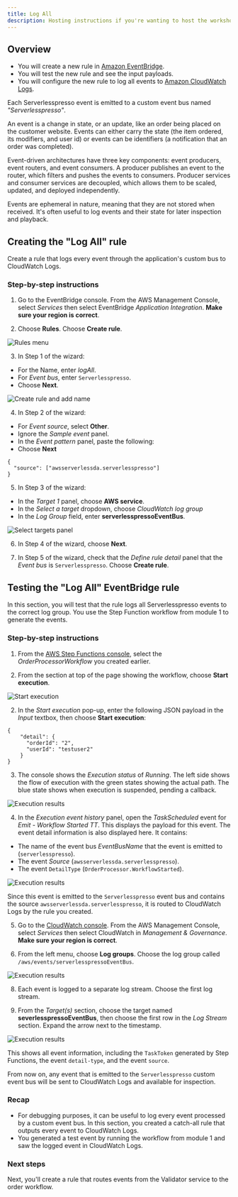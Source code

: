 ```yaml
---
title: Log All
description: Hosting instructions if you're wanting to host the workshop code on your own AWS account
---
```


## Overview

* You will create a new rule in [Amazon EventBridge](https://aws.amazon.com/eventbridge/).
* You will test the new rule and see the input payloads.
* You will configure the new rule to log all events to [Amazon CloudWatch Logs](https://aws.amazon.com/cloudwatch/).

Each Serverlesspresso event is emitted to a custom event bus named *"Serverlesspresso"*.

An event is a change in state, or an update, like an order being placed on the customer website. Events can either carry the state (the item ordered, its modifiers, and user id) or events can be identifiers (a notification that an order was completed).

Event-driven architectures have three key components: event producers, event routers, and event consumers. A producer publishes an event to the router, which filters and pushes the events to consumers. Producer services and consumer services are decoupled, which allows them to be scaled, updated, and deployed independently.

Events are ephemeral in nature, meaning that they are not stored when received. It's often useful to log events and their state for later inspection and playback.

## Creating the "Log All" rule

Create a rule that logs every event through the application's custom bus to CloudWatch Logs.

### Step-by-step instructions ##

1. Go to the EventBridge console. From the AWS Management Console, select *Services* then select EventBridge  *Application Integration*. **Make sure your region is correct**.

2. Choose **Rules**. Choose **Create rule**.

![Rules menu](/routing-events-log-all-1.png)

3. In Step 1 of the wizard:
- For the Name, enter *logAll*.
- For *Event bus*, enter `Serverlesspresso`.
- Choose **Next**.

![Create rule and add name](/routing-events-log-all-2.png)

4. In Step 2 of the wizard:
- For *Event source*, select **Other**.
- Ignore the *Sample event* panel.
- In the *Event pattern* panel, paste the following:
- Choose **Next**

```
{
  "source": ["awsserverlessda.serverlesspresso"]
}
```

5. In Step 3 of the wizard:
- In the *Target 1* panel, choose **AWS service**.
- In the *Select a target* dropdown, choose *CloudWatch log group*
- In the *Log Group* field, enter  **serverlesspressoEventBus**.

![Select targets panel](/routing-events-log-all-3.png)

6. In Step 4 of the wizard, choose **Next**.

7. In Step 5 of the wizard, check that the *Define rule detail* panel that the *Event bus* is `Serverlesspresso`. Choose **Create rule**.

## Testing the "Log All" EventBridge rule

In this section, you will test that the rule logs all Serverlesspresso events to the correct log group. You use the Step Function workflow from module 1 to generate the events.

### Step-by-step instructions ###

1. From the [AWS Step Functions console](https://console.aws.amazon.com/states/), select the *OrderProcessorWorkflow* you created earlier.

2. From the section at top of the page showing the workflow, choose **Start execution**.

![Start execution](/routing-events-log-all-4.png)

2. In the *Start execution* pop-up, enter the following JSON payload in the *Input* textbox, then choose **Start execution**:

```
{
    "detail": {
      "orderId": "2",
      "userId": "testuser2"
    }
}
```

3. The console shows the *Execution status* of *Running*. The left side shows the flow of execution with the green states showing the actual path. The blue state shows when execution is suspended, pending a callback.

![Execution results](/routing-events-log-all-5.png)

4. In the *Execution event history* panel, open the *TaskScheduled* event for *Emit - Workflow Started TT*. This displays the payload for this event. The event detail information is also displayed here. It contains:
  * The name of the event bus *EventBusName* that the event is emitted to (`serverlesspresso`).
  * The event *Source* (`awsserverlessda.serverlesspresso`).
  * The event `DetailType` (`OrderProcessor.WorkflowStarted`).

![Execution results](/routing-events-log-all-6.png)

Since this event is emitted to the `Serverlesspresso` event bus and contains the source `awsserverlessda.serverlesspresso`, it is routed to CloudWatch Logs by the rule you  created.

5. Go to the [CloudWatch console](https://console.aws.amazon.com/cloudwatch/home). From the AWS Management Console, select *Services* then select CloudWatch in *Management & Governance*. **Make sure your region is correct**.

6. From the left menu, choose **Log groups**. Choose the log group called `/aws/events/serverlesspressoEventBus`.

![Execution results](/routing-events-log-all-7.png)

8. Each event is logged to a separate log stream. Choose the first log stream.

9. From the *Target(s)* section, choose the target named **severlesspressoEventBus**, then choose the first row in the *Log Stream* section. Expand the arrow next to the timestamp.

![Execution results](/routing-events-log-all-8.png)

This shows all event information, including the `TaskToken` generated by Step Functions, the event `detail-type`, and the event `source`.

From now on, any event that is emitted to the `Serverlesspresso` custom event bus will be sent to CloudWatch Logs and available for inspection.

### Recap

- For debugging purposes, it can be useful to log every event processed by a custom event bus. In this section, you created a catch-all rule that outputs every event to CloudWatch Logs.
- You generated a test event by running the workflow from module 1 and saw the logged event in CloudWatch Logs.

### Next steps

Next, you'll create a rule that routes events from the Validator service to the order workflow.